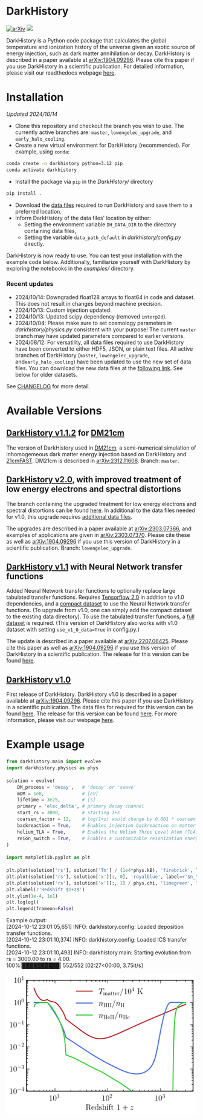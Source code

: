 # DarkHistory

<!-- [<img src="https://travis-ci.org/hongwanliu/DarkHistory.svg?branch=master">](https://travis-ci.org/hongwanliu/DarkHistory) -->
[![arXiv](https://img.shields.io/badge/arXiv-1904.09296%20-green.svg)](https://arxiv.org/abs/1904.09296)
[<img src="https://readthedocs.org/projects/darkhistory/badge/?version=master">](https://readthedocs.org/projects/darkhistory/)

DarkHistory is a Python code package that calculates the global temperature and ionization history of the universe given an exotic source of energy injection, such as dark matter annihilation or decay. DarkHistory is described in a paper available at [arXiv:1904.09296](https://arxiv.org/abs/1904.09296). Please cite this paper if you use DarkHistory in a scientific publication. For detailed information, please visit our readthedocs webpage [here](https://darkhistory.readthedocs.io).

# Installation
*Updated 2024/10/14*

- Clone this repository and checkout the branch you wish to use. The currently active branches are: `master`, `lowengelec_upgrade`, and `early_halo_cooling`.
- Create a new virtual environment for DarkHistory (recommended). For example, using `conda`:
```bash
conda create -n darkhistory python=3.12 pip
conda activate darkhistory
```
- Install the package via `pip` in the *DarkHistory/* directory
```bash
pip install .
```
- Download the [data files](https://doi.org/10.5281/zenodo.13931543) required to run DarkHistory and save them to a preferred location.
- Inform DarkHistory of the data files' location by either:
  - Setting the environment variable `DH_DATA_DIR` to the directory containing data files,
  - Setting the variable `data_path_default` in *darkhistory/config.py* directly.

DarkHistory is now ready to use. You can test your installation with the example code below. Additionally, familiarize yourself with DarkHistory by exploring the notebooks in the *examples/* directory.

### Recent updates
- 2024/10/14: Downgraded float128 arrays to float64 in code and dataset. This does not result in changes beyond machine precision.
- 2024/10/13: Custom injection updated.
- 2024/10/13: Updated scipy dependency (removed `interp2d`).
- 2024/10/04: Please make sure to set cosmology parameters in *darkhistory/physics.py* consistent with your purpose! The current `master` branch may have updated parameters compared to earlier versions.
- 2024/08/12: For versatility, all data files required to use DarkHistory have been converted to either HDF5, JSON, or plain text files. All active branches of DarkHistory (`master`, `lowengelec_upgrade`, and`early_halo_cooling`) have been updated to use the new set of data files. You can download the new data files at the [following link](https://doi.org/10.5281/zenodo.13931543). See below for older datasets.

See [CHANGELOG](CHANGELOG.md) for more detail.

# Available Versions

## [DarkHistory v1.1.2](https://github.com/hongwanliu/DarkHistory/releases/tag/v1.1.2) for [DM21cm](https://github.com/yitiansun/DM21cm)

The version of DarkHistory used in [DM21cm](https://github.com/yitiansun/DM21cm), a semi-numerical simulation of inhomogemeous dark matter energy injection based on DarkHistory and [21cmFAST](https://github.com/joshwfoster/21cmFAST). DM21cm is described in [arXiv:2312.11608](https://arxiv.org/abs/2312.11608). Branch: `master`.

## [DarkHistory v2.0](https://github.com/hongwanliu/DarkHistory/releases/tag/v2.0.0), with improved treatment of low energy electrons and spectral distortions

The branch containing the upgraded treatment for low energy electrons and spectral distortions can be found [here](https://github.com/hongwanliu/DarkHistory/tree/lowengelec_upgrade). In additional to the data files needed for v1.0, this upgrade requires [additional data files](https://doi.org/10.5281/zenodo.7651517).

The upgrades are described in a paper available at [arXiv:2303.07366](https://arxiv.org/abs/2303.07366), and examples of applications are given in [arXiv:2303.07370](https://arxiv.org/abs/2303.07370). Please cite these as well as [arXiv:1904.09296](https://arxiv.org/abs/1904.09296) if you use this version of DarkHistory in a scientific publication. Branch: `lowengelec_upgrade`.

## [DarkHistory v1.1](https://github.com/hongwanliu/DarkHistory/releases/tag/v1.1.0) with Neural Network transfer functions

Added Neural Network transfer functions to optionally replace large tabulated transfer functions. Requires [Tensorflow 2.0](https://www.tensorflow.org/install) in addition to v1.0 dependencies, and a [compact dataset](https://doi.org/10.5281/zenodo.6819281) to use the Neural Network transfer functions. (To upgrade from v1.0, one can simply add the compact dataset to the existing data directory). To use the tabulated transfer functions, a [full dataset](https://doi.org/10.5281/zenodo.6819310) is required. (This version of DarkHistory also works with v1.0 dataset with setting `use_v1_0_data=True` in config.py.)

The update is described in a paper available at [arXiv:2207.06425](https://arxiv.org/abs/2207.06425). Please cite this paper as well as [arXiv:1904.09296](https://arxiv.org/abs/1904.09296) if you use this version of DarkHistory in a scientific publication. The release for this version can be found [here](https://github.com/hongwanliu/DarkHistory/releases/tag/v1.1.0).

## [DarkHistory v1.0](https://github.com/hongwanliu/DarkHistory/releases/tag/v1.0.0)

First release of DarkHistory. DarkHistory v1.0 is described in a paper available at [arXiv:1904.09296](https://arxiv.org/abs/1904.09296). Please cite this paper if you use DarkHistory in a scientific publication. The data files for required for this version can be found [here](https://doi.org/10.7910/DVN/DUOUWA). The release for this version can be found [here](https://github.com/hongwanliu/DarkHistory/releases/tag/v1.0.0). For more information, please visit our webpage [here](https://darkhistory.readthedocs.io).

# Example usage

```python
from darkhistory.main import evolve
import darkhistory.physics as phys

solution = evolve(
    DM_process = 'decay',   # 'decay' or 'swave'
    mDM = 1e8,              # [eV]
    lifetime = 3e25,        # [s]
    primary = 'elec_delta', # primary decay channel
    start_rs = 3000,        # starting 1+z
    coarsen_factor = 12,    # log(1+z) would change by 0.001 * coarsen_factor for next step
    backreaction = True,    # Enables injection backreaction on matter temperature and ionization.
    helium_TLA = True,      # Enables the Helium Three Level Atom (TLA) solver.
    reion_switch = True,    # Enables a customizable reionization energy injection.
)

import matplotlib.pyplot as plt

plt.plot(solution['rs'], solution['Tm'] / (1e4*phys.kB), 'firebrick', label=r'$T_\mathrm{matter}/10^4$~K')
plt.plot(solution['rs'], solution['x'][:, 0], 'royalblue', label=r'$n_\mathrm{HII}/n_\mathrm{H}$')
plt.plot(solution['rs'], solution['x'][:, 1] / phys.chi, 'limegreen', label=r'$n_\mathrm{HeII}/n_\mathrm{He}$')
plt.xlabel(r'Redshift $1+z$')
plt.ylim(1e-4, 1e1)
plt.loglog()
plt.legend(frameon=False)
```
Example output: \
[2024-10-12 23:01:05,651] INFO: darkhistory.config: Loaded deposition transfer functions. \
[2024-10-12 23:01:10,374] INFO: darkhistory.config: Loaded ICS transfer functions. \
[2024-10-12 23:01:10,493] INFO: darkhistory.main: Starting evolution from rs = 3000.00 to rs = 4.00. \
100%|██████████| 552/552 [02:27<00:00,  3.75it/s]
<p align="left"><img src="examples/example_run_results.png" width=600/></p>
